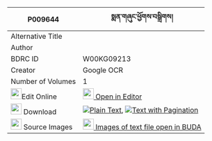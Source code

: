 |P009644|སྨན་གཞུང་ཕྱོགས་བསྒྲིགས། 
| --- | --- 
|Alternative Title |
|Author | 
|BDRC ID | W00KG09213
|Creator | Google OCR
|Number of Volumes| 1
|<img width="25" src="https://img.icons8.com/color/25/000000/edit-property.png">Edit Online| [<img width="25" src="https://avatars.githubusercontent.com/u/45091458?s=200&v=4"> Open in Editor](http://editor.openpecha.org/P009644)
|<img width="25" src="https://img.icons8.com/fluent/48/000000/download-2.png"/>  Download | [![](https://img.icons8.com/color/20/000000/txt.png)Plain Text](https://github.com/Openpecha/P009644/releases/download/v1/menshyung_chok_drik_plain_P009644.zip), [![](https://img.icons8.com/color/20/000000/txt.png)Text with Pagination](https://github.com/Openpecha/P009644/releases/download/v1/menshyung_chok_drik_pages_P009644.zip)
|<img width="25" src="https://img.icons8.com/plasticine/100/000000/pictures-folder.png"/>  Source Images | [<img width="25" src="https://library.bdrc.io/icons/BUDA-small.svg"> Images of text file open in BUDA](https://library.bdrc.io/show/bdr:W00KG09213)